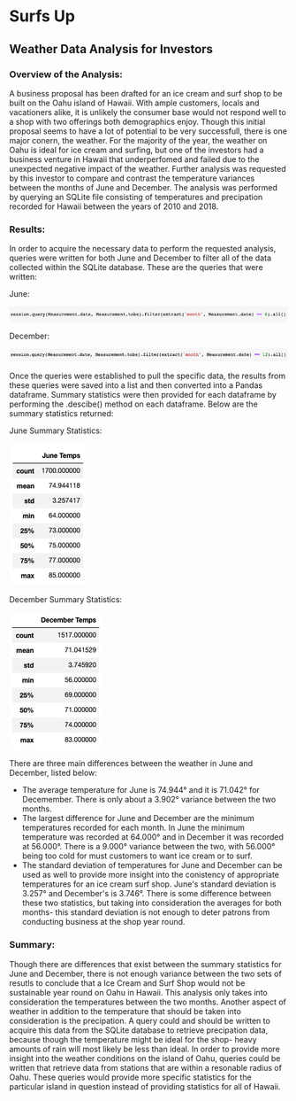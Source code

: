 # Surfs Up
## Weather Data Analysis for Investors

### Overview of the Analysis:

A business proposal has been drafted for an ice cream and surf shop to be built on the Oahu island of Hawaii.  With ample customers, locals and vacationers alike, it is unlikely the consumer base would not respond well to a shop with two offerings both demographics enjoy.  Though this initial proposal seems to have a lot of potential to be very successfull, there is one major conern, the weather.  For the majority of the year, the weather on Oahu is ideal for ice cream and surfing, but one of the investors had a business venture in Hawaii that underperfomed and failed due to the unexpected negative impact of the weather.  Further analysis was requested by this investor to compare and contrast the temperature variances between the months of June and December.  The analysis was performed by querying an SQLite file consisting of temperatures and precipation recorded for Hawaii between the years of 2010 and 2018.

### Results:

In order to acquire the necessary data to perform the requested analysis, queries were written for both June and December to filter all of the data collected within the SQLite database.  These are the queries that were written:

June:

![June Query](https://github.com/matthewdouglasmartin/surfs_up/blob/main/PNG_Resources/June_Query.png)

December:

![December Query](https://github.com/matthewdouglasmartin/surfs_up/blob/main/PNG_Resources/December_Query.png)

Once the queries were established to pull the specific data, the results from these queries were saved into a list and then converted into a Pandas dataframe.  Summary statistics were then provided for each dataframe by performing the .descibe() method on each dataframe.  Below are the summary statistics returned:

June Summary Statistics:

![June Query as DF](https://github.com/matthewdouglasmartin/surfs_up/blob/main/PNG_Resources/June_Query_as_DF.png)

December Summary Statistics:

![Dec Query as DF](https://github.com/matthewdouglasmartin/surfs_up/blob/main/PNG_Resources/Dec_Query_as_DF.png)

There are three main differences between the weather in June and December, listed below:

* The average temperature for June is 74.944° and it is 71.042° for Decemember.  There is only about a 3.902° variance between the two months.
* The largest difference for June and December are the minimum temperatures recorded for each month.  In June the minimum temperature was recorded at 64.000° and in December it was recorded at 56.000°.  There is a 9.000° variance between the two, with 56.000° being too cold for must customers to want ice cream or to surf.
* The standard deviation of temperatures for June and December can be used as well to provide more insight into the conistency of appropriate temperatures for an ice cream surf shop.  June's standard deviation is 3.257° and December's is 3.746°.  There is some difference between these two statistics, but taking into consideration the averages for both months- this standard deviation is not enough to deter patrons from conducting business at the shop year round.
  
### Summary:
Though there are differences that exist between the summary statistics for June and December, there is not enough variance between the two sets of resutls to conclude that a Ice Cream and Surf Shop would not be sustainable year round on Oahu in Hawaii.  This analysis only takes into consideration the temperatures between the two months.  Another aspect of weather in addition to the temperature that should be taken into consideration is the precipation.  A query could and should be written to acquire this data from the SQLite database to retrieve precipation data, because though the temperature might be ideal for the shop- heavy amounts of rain will most likely be less than ideal.  In order to provide more insight into the weather conditions on the island of Oahu, queries could be written that retrieve data from stations that are within a resonable radius of Oahu.  These queries would provide more specific statistics for the particular island in question instead of providing statistics for all of Hawaii.  